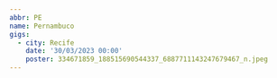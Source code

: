 ```yaml
---
abbr: PE
name: Pernambuco
gigs:
  - city: Recife
    date: '30/03/2023 00:00'
    poster: 334671859_188515690544337_6887711143247679467_n.jpeg
---
```


